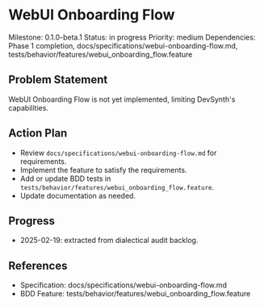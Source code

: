 # WebUI Onboarding Flow
Milestone: 0.1.0-beta.1
Status: in progress
Priority: medium
Dependencies: Phase 1 completion, docs/specifications/webui-onboarding-flow.md, tests/behavior/features/webui_onboarding_flow.feature

## Problem Statement
WebUI Onboarding Flow is not yet implemented, limiting DevSynth's capabilities.


## Action Plan
- Review `docs/specifications/webui-onboarding-flow.md` for requirements.
- Implement the feature to satisfy the requirements.
- Add or update BDD tests in `tests/behavior/features/webui_onboarding_flow.feature`.
- Update documentation as needed.

## Progress
- 2025-02-19: extracted from dialectical audit backlog.

## References
- Specification: docs/specifications/webui-onboarding-flow.md
- BDD Feature: tests/behavior/features/webui_onboarding_flow.feature
